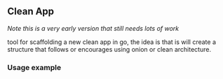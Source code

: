 ## Clean App

*Note this is a very early version that still needs lots of work*

tool for scaffolding a new clean app in go, the idea is that is will create a structure that follows or encourages using onion or clean architecture.



### Usage example

